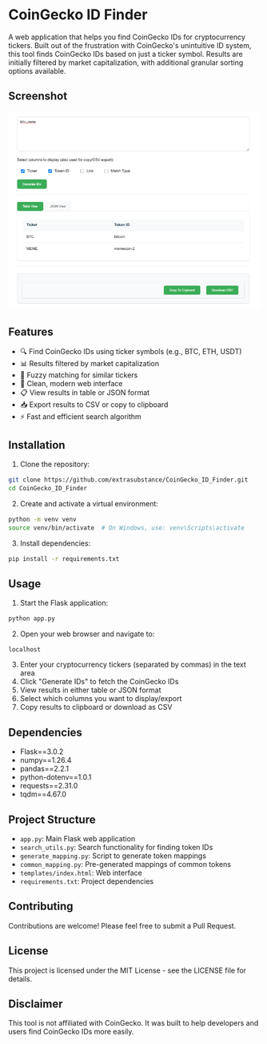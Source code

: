 # CoinGecko ID Finder
A web application that helps you find CoinGecko IDs for cryptocurrency tickers. Built out of the frustration with CoinGecko's unintuitive ID system, this tool finds CoinGecko IDs based on just a ticker symbol. Results are initially filtered by market capitalization, with additional granular sorting options available.

## Screenshot
![CoinGecko ID Finder Interface](idfinder.png)

## Features

- 🔍 Find CoinGecko IDs using ticker symbols (e.g., BTC, ETH, USDT)
- 📊 Results filtered by market capitalization
- 🔄 Fuzzy matching for similar tickers
- 📱 Clean, modern web interface
- 📋 View results in table or JSON format
- 📥 Export results to CSV or copy to clipboard
- ⚡ Fast and efficient search algorithm



## Installation

1. Clone the repository:
```bash
git clone https://github.com/extrasubstance/CoinGecko_ID_Finder.git
cd CoinGecko_ID_Finder
```

2. Create and activate a virtual environment:
```bash
python -m venv venv
source venv/bin/activate  # On Windows, use: venv\Scripts\activate
```

3. Install dependencies:
```bash
pip install -r requirements.txt
```

## Usage

1. Start the Flask application:
```bash
python app.py
```

2. Open your web browser and navigate to:
```
localhost
```

3. Enter your cryptocurrency tickers (separated by commas) in the text area
4. Click "Generate IDs" to fetch the CoinGecko IDs
5. View results in either table or JSON format
6. Select which columns you want to display/export
7. Copy results to clipboard or download as CSV

## Dependencies

- Flask==3.0.2
- numpy==1.26.4
- pandas==2.2.1
- python-dotenv==1.0.1
- requests==2.31.0
- tqdm==4.67.0

## Project Structure

- `app.py`: Main Flask web application
- `search_utils.py`: Search functionality for finding token IDs
- `generate_mapping.py`: Script to generate token mappings
- `common_mapping.py`: Pre-generated mappings of common tokens
- `templates/index.html`: Web interface
- `requirements.txt`: Project dependencies

## Contributing

Contributions are welcome! Please feel free to submit a Pull Request.

## License

This project is licensed under the MIT License - see the LICENSE file for details.

## Disclaimer

This tool is not affiliated with CoinGecko. It was built to help developers and users find CoinGecko IDs more easily.

